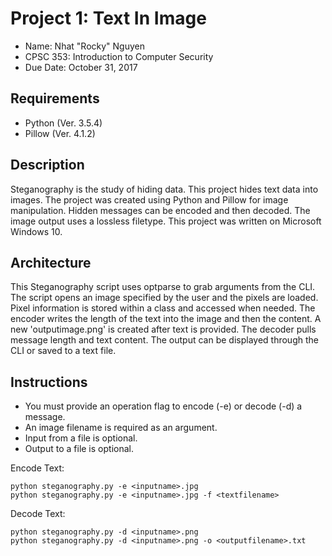 # Project 1: Text In Image
- Name: Nhat "Rocky" Nguyen
- CPSC 353: Introduction to Computer Security
- Due Date: October 31, 2017

## Requirements

- Python (Ver. 3.5.4)
- Pillow (Ver. 4.1.2)

## Description

Steganography is the study of hiding data. This project hides text data into images. The project was created using Python and Pillow for image manipulation.
Hidden messages can be encoded and then decoded. The image output uses a lossless filetype. This project was written on Microsoft Windows 10.

## Architecture

This Steganography script uses optparse to grab arguments from the CLI. The script opens an image specified by the user and the pixels are loaded. Pixel information is stored within a class and accessed when needed. The encoder writes the length of the text into the image and then the content. A new 'outputimage.png' is created after text is provided. The decoder pulls message length and text content. The output can be displayed through the CLI or saved to a text file.

## Instructions

- You must provide an operation flag to encode (-e) or decode (-d) a message.
- An image filename is required as an argument.
- Input from a file is optional.
- Output to a file is optional.

Encode Text:

	python steganography.py -e <inputname>.jpg 
	python steganography.py -e <inputname>.jpg -f <textfilename>

Decode Text:

	python steganography.py -d <inputname>.png
	python steganography.py -d <inputname>.png -o <outputfilename>.txt